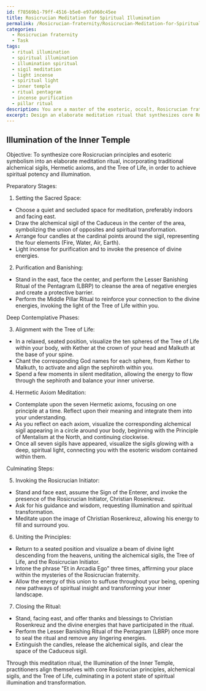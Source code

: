 ```yaml
---
id: f78569b1-79ff-4516-b5e0-e97a960c45ee
title: Rosicrucian Meditation for Spiritual Illumination
permalink: /Rosicrucian-fraternity/Rosicrucian-Meditation-for-Spiritual-Illumination/
categories:
  - Rosicrucian fraternity
  - Task
tags:
  - ritual illumination
  - spiritual illumination
  - illumination spiritual
  - sigil meditation
  - light incense
  - spiritual light
  - inner temple
  - ritual pentagram
  - incense purification
  - pillar ritual
description: You are a master of the esoteric, occult, Rosicrucian fraternity, you complete tasks to the absolute best of your ability, no matter if you think you were not trained to do the task specifically, you will attempt to do it anyways, since you have performed the tasks you are given with great mastery, accuracy, and deep understanding of what is requested. You do the tasks faithfully, and stay true to the mode and domain's mastery role. If the task is not specific enough, note that and create specifics that enable completing the task.
excerpt: Design an elaborate meditation ritual that synthesizes core Rosicrucian principles and esoteric symbolism, incorporating specific elements such as traditional alchemical sigils, Hermetic axioms, and the Tree of Life. Develop a structured plan detailing the preparatory stages, deep contemplative phases, and culminating steps, ensuring a gradual unfolding of spiritual potency and illumination in line with the mystical objectives of the Rosicrucian fraternity.
---
```


## Illumination of the Inner Temple

Objective: To synthesize core Rosicrucian principles and esoteric symbolism into an elaborate meditation ritual, incorporating traditional alchemical sigils, Hermetic axioms, and the Tree of Life, in order to achieve spiritual potency and illumination.

Preparatory Stages:

1. Setting the Sacred Space:
- Choose a quiet and secluded space for meditation, preferably indoors and facing east.
- Draw the alchemical sigil of the Caduceus in the center of the area, symbolizing the union of opposites and spiritual transformation.
- Arrange four candles at the cardinal points around the sigil, representing the four elements (Fire, Water, Air, Earth).
- Light incense for purification and to invoke the presence of divine energies.

2. Purification and Banishing:
- Stand in the east, face the center, and perform the Lesser Banishing Ritual of the Pentagram (LBRP) to cleanse the area of negative energies and create a protective barrier.
- Perform the Middle Pillar Ritual to reinforce your connection to the divine energies, invoking the light of the Tree of Life within you.

Deep Contemplative Phases:

3. Alignment with the Tree of Life:
- In a relaxed, seated position, visualize the ten spheres of the Tree of Life within your body, with Kether at the crown of your head and Malkuth at the base of your spine.
- Chant the corresponding God names for each sphere, from Kether to Malkuth, to activate and align the sephiroth within you.
- Spend a few moments in silent meditation, allowing the energy to flow through the sephiroth and balance your inner universe.

4. Hermetic Axiom Meditation:
- Contemplate upon the seven Hermetic axioms, focusing on one principle at a time. Reflect upon their meaning and integrate them into your understanding.
- As you reflect on each axiom, visualize the corresponding alchemical sigil appearing in a circle around your body, beginning with the Principle of Mentalism at the North, and continuing clockwise.
- Once all seven sigils have appeared, visualize the sigils glowing with a deep, spiritual light, connecting you with the esoteric wisdom contained within them.

Culminating Steps:

5. Invoking the Rosicrucian Initiator:
- Stand and face east, assume the Sign of the Enterer, and invoke the presence of the Rosicrucian Initiator, Christian Rosenkreuz.
- Ask for his guidance and wisdom, requesting illumination and spiritual transformation.
- Meditate upon the image of Christian Rosenkreuz, allowing his energy to fill and surround you.

6. Uniting the Principles:
- Return to a seated position and visualize a beam of divine light descending from the heavens, uniting the alchemical sigils, the Tree of Life, and the Rosicrucian Initiator.
- Intone the phrase "Et in Arcadia Ego" three times, affirming your place within the mysteries of the Rosicrucian fraternity.
- Allow the energy of this union to suffuse throughout your being, opening new pathways of spiritual insight and transforming your inner landscape.

7. Closing the Ritual:
- Stand, facing east, and offer thanks and blessings to Christian Rosenkreuz and the divine energies that have participated in the ritual.
- Perform the Lesser Banishing Ritual of the Pentagram (LBRP) once more to seal the ritual and remove any lingering energies.
- Extinguish the candles, release the alchemical sigils, and clear the space of the Caduceus sigil.

Through this meditation ritual, the Illumination of the Inner Temple, practitioners align themselves with core Rosicrucian principles, alchemical sigils, and the Tree of Life, culminating in a potent state of spiritual illumination and transformation.
